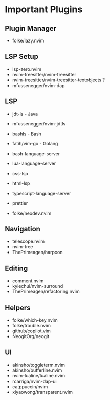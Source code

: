 # Important Plugins

## Plugin Manager

- folke/lazy.nvim

## LSP Setup

- lsp-zero.nvim
- nvim-treesitter/nvim-treesitter
- nvim-treesitter/nvim-treesitter-textobjects ?
- mfussenegger/nvim-dap

## LSP

- jdt-ls - Java
- mfussenegger/nvim-jdtls

- bashls - Bash
- fatih/vim-go - Golang

- bash-language-server
- lua-language-server
- css-lsp
- html-lsp
- typescript-language-server
- prettier

- folke/neodev.nvim

## Navigation

- telescope.nvim
- nvim-tree
- ThePrimeagen/harpoon

## Editing

- comment.nvim
- kylechui/nvim-surround
- ThePrimeagen/refactoring.nvim

## Helpers

- folke/which-key.nvim
- folke/trouble.nvim
- github/copilot.vim
- NeogitOrg/neogit

## UI

- akinsho/toggleterm.nvim
- akinsho/bufferline.nvim
- nvim-lualine/lualine.nvim
- rcarriga/nvim-dap-ui
- catppuccin/nvim
- xiyaowong/transparent.nvim
